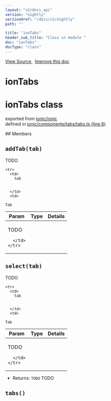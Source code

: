 ```yaml
---
layout: "v2/docs_api"
version: "nightly"
versionHref: "/docs/v2/nightly"
path: ""

title: "ionTabs"
header_sub_title: "Class in module "
doc: "ionTabs"
docType: "class"
---
```



<div class="improve-docs">
  <a href='http://github.com/driftyco/ionic/tree/master/#L'>
    View Source
  </a>
  &nbsp;
  <a href='http://github.com/driftyco/ionic/edit/master/#L'>
    Improve this doc
  </a>
</div>




<h1 class="api-title">

  ionTabs



</h1>







<h1 class="class export">ionTabs <span class="type">class</span></h1>
<p class="module">exported from <a href='undefined'>ionic/ionic</a><br/>
defined in <a href="https://github.com/driftyco/ionic2/tree/master/ionic/components/tabs/tabs.ts#L6-L146">ionic/components/tabs/tabs.ts (line 6)</a>
</p>
<p></p>
## Members

<div id="addTab"></div>
<h2>
  <code>addTab(tab)</code>

</h2>

TODO



<table class="table" style="margin:0;">
  <thead>
    <tr>
      <th>Param</th>
      <th>Type</th>
      <th>Details</th>
    </tr>
  </thead>
  <tbody>
    
    <tr>
      <td>
        tab
        
        
      </td>
      <td>
        
  <code>Tab</code>
      </td>
      <td>
        <p>TODO</p>

        
      </td>
    </tr>
    
  </tbody>
</table>









<div id="select"></div>
<h2>
  <code>select(tab)</code>

</h2>

TODO



<table class="table" style="margin:0;">
  <thead>
    <tr>
      <th>Param</th>
      <th>Type</th>
      <th>Details</th>
    </tr>
  </thead>
  <tbody>
    
    <tr>
      <td>
        tab
        
        
      </td>
      <td>
        
  <code>Tab</code>
      </td>
      <td>
        <p>TODO</p>

        
      </td>
    </tr>
    
  </tbody>
</table>






* Returns: 
  <code>TODO</code> TODO




<div id="tabs"></div>
<h2>
  <code>tabs()</code>

</h2>












